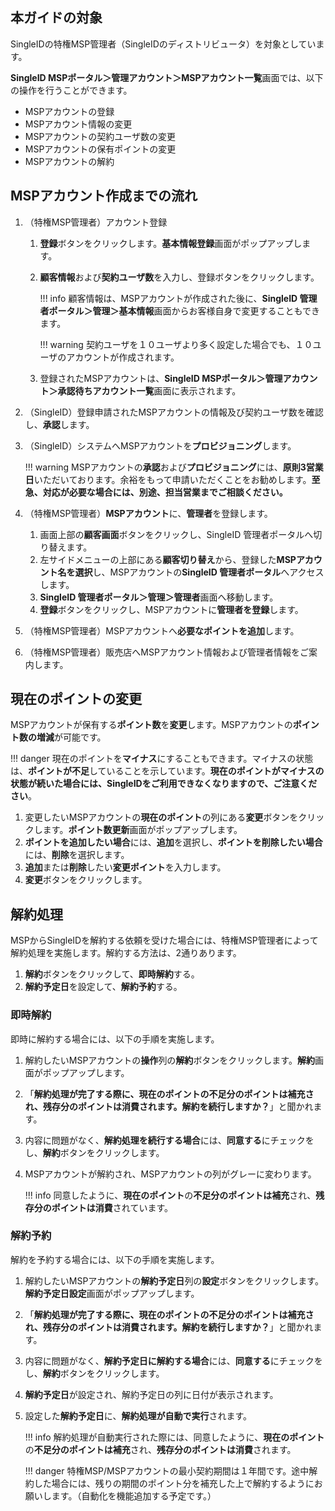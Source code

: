 ## 本ガイドの対象
SingleIDの特権MSP管理者（SingleIDのディストリビュータ）を対象としています。

**SingleID MSPポータル＞管理アカウント＞MSPアカウント一覧**画面では、以下の操作を行うことができます。

* MSPアカウントの登録
* MSPアカウント情報の変更
* MSPアカウントの契約ユーザ数の変更
* MSPアカウントの保有ポイントの変更
* MSPアカウントの解約

## MSPアカウント作成までの流れ
1. （特権MSP管理者）アカウント登録

    1. **登録**ボタンをクリックします。**基本情報登録**画面がポップアップします。
    2. **顧客情報**および**契約ユーザ数**を入力し、登録ボタンをクリックします。

        !!! info
            顧客情報は、MSPアカウントが作成された後に、**SingleID 管理者ポータル＞管理＞基本情報**画面からお客様自身で変更することもできます。
        
        !!! warning
            契約ユーザを１０ユーザより多く設定した場合でも、１０ユーザのアカウントが作成されます。

    3. 登録されたMSPアカウントは、**SingleID MSPポータル＞管理アカウント＞承認待ちアカウント一覧**画面に表示されます。

2. （SingleID）登録申請されたMSPアカウントの情報及び契約ユーザ数を確認し、**承認**します。
3. （SingleID）システムへMSPアカウントを**プロビジョニング**します。

    !!! warning
        MSPアカウントの**承認**および**プロビジョニング**には、**原則3営業日**いただいております。余裕をもって申請いただくことをお勧めします。**至急、対応が必要な場合には、別途、担当営業までご相談ください。**

4. （特権MSP管理者）**MSPアカウント**に、**管理者**を登録します。

    1. 画面上部の**顧客画面**ボタンをクリックし、SingleID 管理者ポータルへ切り替えます。
    2. 左サイドメニューの上部にある**顧客切り替え**から、登録した**MSPアカウント名を選択**し、MSPアカウントの**SingleID 管理者ポータル**へアクセスします。
    3. **SingleID 管理者ポータル＞管理＞管理者**画面へ移動します。
    4. **登録**ボタンをクリックし、MSPアカウントに**管理者を登録**します。

5. （特権MSP管理者）MSPアカウントへ**必要なポイントを追加**します。
6. （特権MSP管理者）販売店へMSPアカウント情報および管理者情報をご案内します。

## 現在のポイントの変更
MSPアカウントが保有する**ポイント数**を**変更**します。MSPアカウントの**ポイント数の増減**が可能です。

!!! danger
    現在のポイントを**マイナス**にすることもできます。マイナスの状態は、**ポイントが不足**していることを示しています。**現在のポイントがマイナスの状態が続いた場合には、SingleIDをご利用できなくなりますので、ご注意ください**。

1. 変更したいMSPアカウントの**現在のポイント**の列にある**変更**ボタンをクリックします。**ポイント数更新**画面がポップアップします。
2. **ポイントを追加したい場合**には、**追加**を選択し、**ポイントを削除したい場合**には、**削除**を選択します。
3. **追加**または**削除**したい**変更ポイント**を入力します。
4. **変更**ボタンをクリックします。

## 解約処理
MSPからSingleIDを解約する依頼を受けた場合には、特権MSP管理者によって解約処理を実施します。解約する方法は、2通りあります。

1. **解約**ボタンをクリックして、**即時解約**する。
2. **解約予定日**を設定して、**解約予約**する。

### 即時解約
即時に解約する場合には、以下の手順を実施します。

1. 解約したいMSPアカウントの**操作**列の**解約**ボタンをクリックします。**解約**画面がポップアップします。
2. 「**解約処理が完了する際に、現在のポイントの不足分のポイントは補充され、残存分のポイントは消費されます。解約を続行しますか？**」と聞かれます。
3. 内容に問題がなく、**解約処理を続行する場合**には、**同意する**にチェックをし、**解約**ボタンをクリックします。
4. MSPアカウントが解約され、MSPアカウントの列がグレーに変わります。

    !!! info
        同意したように、**現在のポイント**の**不足分のポイントは補充**され、**残存分のポイントは消費**されています。

### 解約予約
解約を予約する場合には、以下の手順を実施します。

1. 解約したいMSPアカウントの**解約予定日**列の**設定**ボタンをクリックします。**解約予定日設定**画面がポップアップします。
2. 「**解約処理が完了する際に、現在のポイントの不足分のポイントは補充され、残存分のポイントは消費されます。解約を続行しますか？**」と聞かれます。
3. 内容に問題がなく、**解約予定日に解約する場合**には、**同意する**にチェックをし、**解約**ボタンをクリックします。
4. **解約予定日**が設定され、解約予定日の列に日付が表示されます。
5. 設定した**解約予定日**に、**解約処理が自動で実行**されます。

    !!! info
        解約処理が自動実行された際には、同意したように、**現在のポイント**の**不足分のポイントは補充**され、**残存分のポイントは消費**されます。

    !!! danger
        特権MSP/MSPアカウントの最小契約期間は１年間です。途中解約した場合には、残りの期間のポイント分を補充した上で解約するようにお願いします。（自動化を機能追加する予定です。）